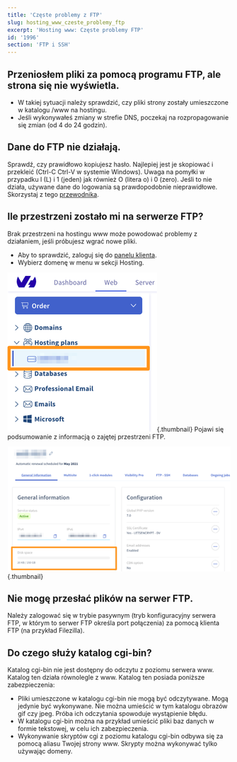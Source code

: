 ```yaml
---
title: 'Częste problemy z FTP'
slug: hosting_www_czeste_problemy_ftp
excerpt: 'Hosting www: Częste problemy FTP'
id: '1996'
section: 'FTP i SSH'
---
```


## Przeniosłem pliki za pomocą programu FTP, ale strona się nie wyświetla.

- W takiej sytuacji należy sprawdzić, czy pliki strony zostały umieszczone w katalogu /www na hostingu.
- Jeśli wykonywałeś zmiany w strefie DNS, poczekaj na rozpropagowanie się zmian (od 4 do 24 godzin). 


## Dane do FTP nie działają.
Sprawdź, czy prawidłowo kopiujesz hasło. Najlepiej jest je skopiować i przekleić (Ctrl-C Ctrl-V w systemie Windows). Uwaga na pomyłki w przypadku l (L) i 1 (jeden) jak również O (litera o) i 0 (zero).
Jeśli to nie działa, używane dane do logowania są prawdopodobnie nieprawidłowe. Skorzystaj z tego [przewodnika](https://www.ovh.pl/g1374.umieszczenie-strony-w-internecie#umieszczenie_plikow_na_ftp_dane_ftp).


## Ile przestrzeni zostało mi na serwerze FTP?
Brak przestrzeni na hostingu www może powodować problemy z działaniem, jeśli próbujesz wgrać nowe pliki. 

- Aby to sprawdzić, zaloguj się do [panelu klienta](https://www.ovh.com/auth/?action=gotomanager&from=https://www.ovh.pl/&ovhSubsidiary=pl).
- Wybierz domenę w menu w sekcji Hosting.



![](images/img_3298.jpg){.thumbnail}
Pojawi się podsumowanie z informacją o zajętej przestrzeni FTP.

![](images/img_3299.jpg){.thumbnail}


## Nie mogę przesłać plików na serwer FTP.
Należy zalogować się w trybie pasywnym (tryb konfiguracyjny serwera FTP, w którym to serwer FTP określa port połączenia) za pomocą klienta FTP (na przykład Filezilla).


## Do czego służy katalog cgi-bin?
Katalog cgi-bin nie jest dostępny do odczytu z poziomu serwera www. Katalog ten działa równolegle z www. Katalog ten posiada poniższe zabezpieczenia:

- Pliki umieszczone w katalogu cgi-bin nie mogą być odczytywane. Mogą jedynie być wykonywane. Nie można umieścić w tym katalogu obrazów gif czy jpeg. Próba ich odczytania spowoduje wystąpienie błędu. 
- W katalogu cgi-bin można na przykład umieścić pliki baz danych w formie tekstowej, w celu ich zabezpieczenia. 
- Wykonywanie skryptów cgi z poziomu katalogu cgi-bin odbywa się za pomocą aliasu Twojej strony www. Skrypty można wykonywać tylko używając domeny.



